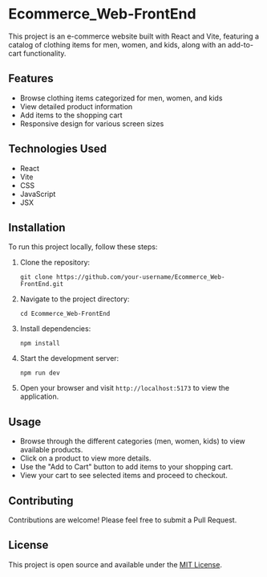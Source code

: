# Ecommerce_Web-FrontEnd

This project is an e-commerce website built with React and Vite, featuring a catalog of clothing items for men, women, and kids, along with an add-to-cart functionality.

## Features

- Browse clothing items categorized for men, women, and kids
- View detailed product information
- Add items to the shopping cart
- Responsive design for various screen sizes

## Technologies Used

- React
- Vite
- CSS
- JavaScript
- JSX



## Installation

To run this project locally, follow these steps:

1. Clone the repository:
   ```
   git clone https://github.com/your-username/Ecommerce_Web-FrontEnd.git
   ```

2. Navigate to the project directory:
   ```
   cd Ecommerce_Web-FrontEnd
   ```

3. Install dependencies:
   ```
   npm install
   ```

4. Start the development server:
   ```
   npm run dev
   ```

5. Open your browser and visit `http://localhost:5173` to view the application.

## Usage

- Browse through the different categories (men, women, kids) to view available products.
- Click on a product to view more details.
- Use the "Add to Cart" button to add items to your shopping cart.
- View your cart to see selected items and proceed to checkout.

 

## Contributing

Contributions are welcome! Please feel free to submit a Pull Request.

## License

This project is open source and available under the [MIT License](LICENSE).
